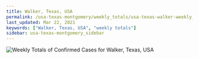 ```yaml
---
title: Walker, Texas, USA
permalink: /usa-texas-montgomery/weekly_totals/usa-texas-walker-weekly_totals.html
last_updated: Mar 22, 2021
keywords: ["Walker, Texas, USA", "weekly totals"]
sidebar: usa-texas-montgomery_sidebar
---
```


![Weekly Totals of Confirmed Cases for Walker, Texas, USA](/covid_tracker/images/graphs/usa-texas-walker-weekly_totals_graph.png)
